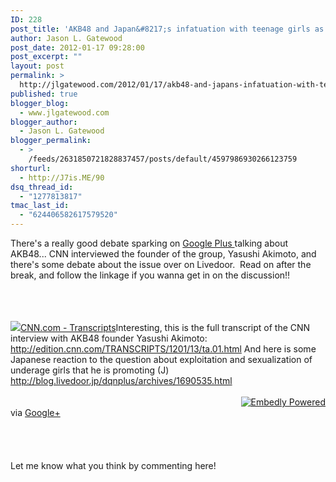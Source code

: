 ```yaml
---
ID: 228
post_title: 'AKB48 and Japan&#8217;s infatuation with teenage girls as sex symbols'
author: Jason L. Gatewood
post_date: 2012-01-17 09:28:00
post_excerpt: ""
layout: post
permalink: >
  http://jlgatewood.com/2012/01/17/akb48-and-japans-infatuation-with-teenage-girls-as-sex-symbols/
published: true
blogger_blog:
  - www.jlgatewood.com
blogger_author:
  - Jason L. Gatewood
blogger_permalink:
  - >
    /feeds/2631850721828837457/posts/default/4597986930266123759
shorturl:
  - http://J7is.ME/90
dsq_thread_id:
  - "1277813817"
tmac_last_id:
  - "624406582617579520"
---
```

There's a really good debate sparking on <a href="https://plus.google.com/100624241693398887245/posts/2AA5tvbaBns" target="_blank">Google Plus </a>talking about AKB48... CNN interviewed the founder of the group, Yasushi Akimoto, and there's some debate about the issue over on Livedoor.  Read on after the break, and follow the linkage if you wanna get in on the discussion!!<br /><br /><a name='more'></a><br /><div><br /><div><img src="http://www.jlgatewood.com/wp-content/uploads/2012/01/photo.jpg" class="thumb embedly-thumbnail-small" /><a href="https://plus.google.com/100624241693398887245/posts/2AA5tvbaBns">CNN.com - Transcripts</a>Interesting, this is the full transcript of the CNN interview with AKB48 founder Yasushi Akimoto: http://edition.cnn.com/TRANSCRIPTS/1201/13/ta.01.html And here is some Japanese reaction to the question about exploitation and sexualization of underage girls that he is promoting (J) http://blog.livedoor.jp/dqnplus/archives/1690535.html<br /><div></div><br /><span style="float:right"><a target="_blank" href="http://embed.ly?src=anywhere" title="Powered by Embedly"><img src="http://www.jlgatewood.com//static.embed.ly/images/logos/embedly-powered-small-light.png" alt="Embedly Powered" /></a></span><br /><div><span>via </span><a href="http://plus.google.com" target="_blank">Google+</a></div><br /><div></div><br /></div><br /></div><br />Let me know what you think by commenting here!